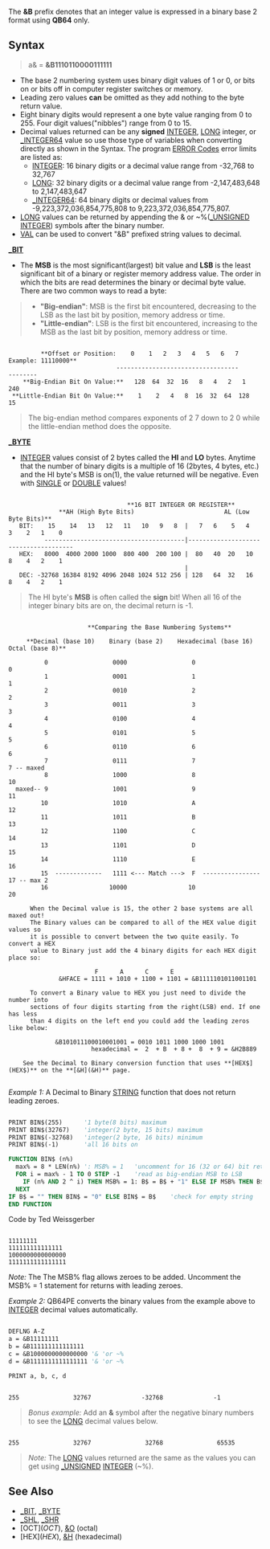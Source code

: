 The **&B** prefix denotes that an integer value is expressed in a binary base 2 format using **QB64** only.

## Syntax

> a& = **&B1110110000111111**

* The base 2 numbering system uses binary digit values of 1 or 0, or bits on or bits off in computer register switches or memory.
* Leading zero values **can** be omitted as they add nothing to the byte return value.
* Eight binary digits would represent a one byte value ranging from 0 to 255. Four digit values("nibbles") range from 0 to 15.
* Decimal values returned can be any **signed** [INTEGER](INTEGER), [LONG](LONG) integer, or [_INTEGER64](_INTEGER64) value so use those type of variables when converting directly as shown in the Syntax. The program [ERROR Codes](ERROR-Codes) error limits are listed as:
  * [INTEGER](INTEGER): 16 binary digits or a decimal value range from -32,768 to 32,767
  * [LONG](LONG): 32 binary digits or a decimal value range from -2,147,483,648 to 2,147,483,647
  * [_INTEGER64](_INTEGER64): 64 binary digits or decimal values from -9,223,372,036,854,775,808 to 9,223,372,036,854,775,807.
* [LONG](LONG) values can be returned by appending the & or ~%([_UNSIGNED](_UNSIGNED) [INTEGER](INTEGER)) symbols after the binary number.
* [VAL](VAL) can be used to convert "&B" prefixed string values to decimal.

**[_BIT](_BIT)**
* The **MSB** is the most significant(largest) bit value and **LSB** is the least significant bit of a binary or register memory address value. The order in which the bits are read determines the binary or decimal byte value. There are two common ways to read a byte:

> * **"Big-endian"**: MSB is the first bit encountered, decreasing to the LSB as the last bit by position, memory address or time.
> * **"Little-endian"**: LSB is the first bit encountered, increasing to the MSB as the last bit by position, memory address or time.

```text

         **Offset or Position:    0    1   2   3   4   5   6   7      Example: 11110000**
                              ----------------------------------             --------
    **Big-Endian Bit On Value:**   128  64  32  16   8   4   2   1                 240
 **Little-Endian Bit On Value:**    1    2   4   8  16  32  64  128                 15

```

> The big-endian method compares exponents of 2 7 down to 2 0 while the little-endian method does the opposite.

**[_BYTE](_BYTE)**
* [INTEGER](INTEGER) values consist of 2 bytes called the **HI** and **LO** bytes. Anytime that the number of binary digits is a multiple of 16 (2bytes, 4 bytes, etc.) and the HI byte's MSB is on(1), the value returned will be negative. Even with [SINGLE](SINGLE) or [DOUBLE](DOUBLE) values!

```text

                                 **16 BIT INTEGER OR REGISTER**
              **AH (High Byte Bits)                         AL (Low Byte Bits)**
   BIT:    15    14   13   12   11   10   9   8  |   7   6    5   4    3    2   1    0
          ---------------------------------------|--------------------------------------
   HEX:   8000  4000 2000 1000  800 400  200 100 |  80   40  20   10   8    4   2    1
                                                 |
   DEC: -32768 16384 8192 4096 2048 1024 512 256 | 128   64  32   16   8    4   2    1

```

> The HI byte's **MSB** is often called the **sign** bit! When all 16 of the integer binary bits are on, the decimal return is -1.

```text

                      **Comparing the Base Numbering Systems**

     **Decimal (base 10)    Binary (base 2)    Hexadecimal (base 16)    Octal (base 8)**

          0                  0000                  0                     0
          1                  0001                  1                     1
          2                  0010                  2                     2
          3                  0011                  3                     3
          4                  0100                  4                     4
          5                  0101                  5                     5
          6                  0110                  6                     6
          7                  0111                  7                     7 -- maxed
          8                  1000                  8                    10
  maxed-- 9                  1001                  9                    11
         10                  1010                  A                    12
         11                  1011                  B                    13
         12                  1100                  C                    14
         13                  1101                  D                    15
         14                  1110                  E                    16
         15  -------------   1111 <--- Match --->  F  ----------------  17 -- max 2
         16                 10000                 10                    20

      When the Decimal value is 15, the other 2 base systems are all maxed out!
      The Binary values can be compared to all of the HEX value digit values so
      it is possible to convert between the two quite easily. To convert a HEX
      value to Binary just add the 4 binary digits for each HEX digit place so:

                        F      A      C      E
              &HFACE = 1111 + 1010 + 1100 + 1101 = &B1111101011001101

      To convert a Binary value to HEX you just need to divide the number into
      sections of four digits starting from the right(LSB) end. If one has less
      than 4 digits on the left end you could add the leading zeros like below:

             &B101011100010001001 = 0010 1011 1000 1000 1001
                       hexadecimal =  2  + B  + 8 +  8  + 9 = &H2B889

    See the Decimal to Binary conversion function that uses **[HEX$](HEX$)** on the **[&H](&H)** page.


```

*Example 1:* A Decimal to Binary [STRING](STRING) function that does not return leading zeroes.

```vb

PRINT BIN$(255)      '1 byte(8 bits) maximum
PRINT BIN$(32767)    'integer(2 byte, 15 bits) maximum
PRINT BIN$(-32768)   'integer(2 byte, 16 bits) minimum
PRINT BIN$(-1)       'all 16 bits on

FUNCTION BIN$ (n%)
  max% = 8 * LEN(n%) ': MSB% = 1   'uncomment for 16 (32 or 64) bit returns
  FOR i = max% - 1 TO 0 STEP -1    'read as big-endian MSB to LSB
    IF (n% AND 2 ^ i) THEN MSB% = 1: B$ = B$ + "1" ELSE IF MSB% THEN B$ = B$ + "0"
  NEXT
IF B$ = "" THEN BIN$ = "0" ELSE BIN$ = B$    'check for empty string
END FUNCTION

```

Code by Ted Weissgerber

```text

11111111
111111111111111
1000000000000000
1111111111111111

```

*Note:* The The MSB% flag allows zeroes to be added. Uncomment the MSB% = 1 statement for returns with leading zeroes.

*Example 2:* QB64PE converts the binary values from the example above to [INTEGER](INTEGER) decimal values automatically.

```vb

DEFLNG A-Z
a = &B11111111
b = &B111111111111111
c = &B1000000000000000 '& 'or ~%
d = &B1111111111111111 '& 'or ~%

PRINT a, b, c, d

```

```text

255               32767              -32768              -1

```

> *Bonus example:* Add an **&** symbol after the negative binary numbers to see the [LONG](LONG) decimal values below.

```text

255               32767               32768               65535

```

> *Note:* The [LONG](LONG) values returned are the same as the values you can get using [_UNSIGNED](_UNSIGNED) [INTEGER](INTEGER) (~%).

## See Also

* [_BIT](_BIT), [_BYTE](_BYTE)
* [_SHL](_SHL), [_SHR](_SHR)
* [OCT$](OCT$), [&O](&O) (octal)
* [HEX$](HEX$), [&H](&H) (hexadecimal)
